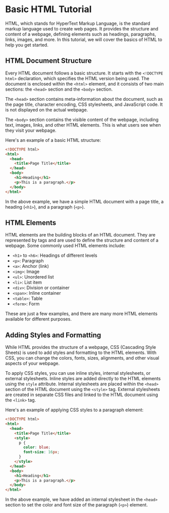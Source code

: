 # Basic HTML Tutorial

HTML, which stands for HyperText Markup Language, is the standard markup language used to create web pages. It provides the structure and content of a webpage, defining elements such as headings, paragraphs, links, images, and more. In this tutorial, we will cover the basics of HTML to help you get started.

## HTML Document Structure

Every HTML document follows a basic structure. It starts with the `<!DOCTYPE html>` declaration, which specifies the HTML version being used. The document is enclosed within the `<html>` element, and it consists of two main sections: the `<head>` section and the `<body>` section.

The `<head>` section contains meta-information about the document, such as the page title, character encoding, CSS stylesheets, and JavaScript code. It is not displayed on the actual webpage.

The `<body>` section contains the visible content of the webpage, including text, images, links, and other HTML elements. This is what users see when they visit your webpage.

Here's an example of a basic HTML structure:

````html
<!DOCTYPE html>
<html>
  <head>
    <title>Page Title</title>
  </head>
  <body>
    <h1>Heading</h1>
    <p>This is a paragraph.</p>
  </body>
</html>
````

In the above example, we have a simple HTML document with a page title, a heading (`<h1>`), and a paragraph (`<p>`).

## HTML Elements

HTML elements are the building blocks of an HTML document. They are represented by tags and are used to define the structure and content of a webpage. Some commonly used HTML elements include:

- `<h1>` to `<h6>`: Headings of different levels
- `<p>`: Paragraph
- `<a>`: Anchor (link)
- `<img>`: Image
- `<ul>`: Unordered list
- `<li>`: List item
- `<div>`: Division or container
- `<span>`: Inline container
- `<table>`: Table
- `<form>`: Form

These are just a few examples, and there are many more HTML elements available for different purposes.

## Adding Styles and Formatting

While HTML provides the structure of a webpage, CSS (Cascading Style Sheets) is used to add styles and formatting to the HTML elements. With CSS, you can change the colors, fonts, sizes, alignments, and other visual aspects of your webpage.

To apply CSS styles, you can use inline styles, internal stylesheets, or external stylesheets. Inline styles are added directly to the HTML elements using the `style` attribute. Internal stylesheets are placed within the `<head>` section of the HTML document using the `<style>` tag. External stylesheets are created in separate CSS files and linked to the HTML document using the `<link>` tag.

Here's an example of applying CSS styles to a paragraph element:

````html
<!DOCTYPE html>
<html>
  <head>
    <title>Page Title</title>
    <style>
      p {
        color: blue;
        font-size: 16px;
      }
    </style>
  </head>
  <body>
    <h1>Heading</h1>
    <p>This is a paragraph.</p>
  </body>
</html>
````

In the above example, we have added an internal stylesheet in the `<head>` section to set the color and font size of the paragraph (`<p>`) element.


